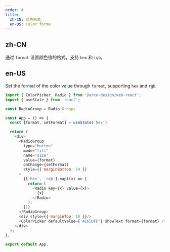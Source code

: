 ```yaml
---
order: 4
title:
  zh-CN: 颜色格式
  en-US: Color forma
---
```


## zh-CN

通过 `format` 设置颜色值的格式，支持 `hex` 和 `rgb`。

## en-US

Set the format of the color value through `format`, supporting `hex` and `rgb`.

```js
import { ColorPicker, Radio } from '@arco-design/web-react';
import { useState } from 'react';

const RadioGroup = Radio.Group;

const App = () => {
  const [format, setFormat] = useState('hex')

  return (
    <div>
      <RadioGroup
        type="button"
        mode="fill"
        name="size"
        value={format}
        onChange={setFormat}
        style={{ marginBottom: 24 }}
      >
        {['hex', 'rgb'].map((x) => {
          return (
            <Radio key={x} value={x}>
              {x}
            </Radio>
          );
        })}
      </RadioGroup>
      <div style={{ marginTop: 10 }}/>
      <ColorPicker defaultValue={'#165DFF'} showText format={format} />
    </div>
  );
};

export default App;
```
